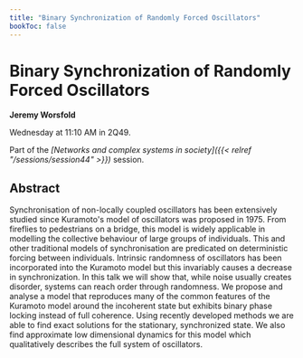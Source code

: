 ```yaml
---
title: "Binary Synchronization of Randomly Forced Oscillators"
bookToc: false
---
```


# Binary Synchronization of Randomly Forced Oscillators

**Jeremy Worsfold**

Wednesday at 11:10 AM in 2Q49.

Part of the *[Networks and complex systems in society]({{< relref "/sessions/session44" >}})* session.

## Abstract

Synchronisation of non-locally coupled oscillators has been extensively studied since Kuramoto's model of oscillators was proposed in 1975. From fireflies to pedestrians on a bridge, this model is widely applicable in modelling the collective behaviour of large groups of individuals. This and other traditional models of synchronisation are predicated on deterministic forcing between individuals. Intrinsic randomness of oscillators has been incorporated into the Kuramoto model but this invariably causes a decrease in synchronization. In this talk we will show that, while noise usually creates disorder, systems can reach order through randomness. We propose and analyse a model that reproduces many of the common features of the Kuramoto model around the incoherent state but exhibits binary phase locking instead of full coherence. Using recently developed methods we are able to find exact solutions for the stationary, synchronized state. We also find approximate low dimensional dynamics for this model which qualitatively describes the full system of oscillators.


